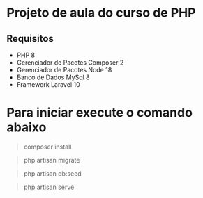 # Projeto de aula do curso de PHP

## Requisitos
- PHP 8
- Gerenciador de Pacotes Composer 2
- Gerenciador de Pacotes Node 18
- Banco de Dados MySql 8
- Framework Laravel 10

# Para iniciar execute o comando abaixo
> composer install

> php artisan migrate

> php artisan db:seed

> php artisan serve

